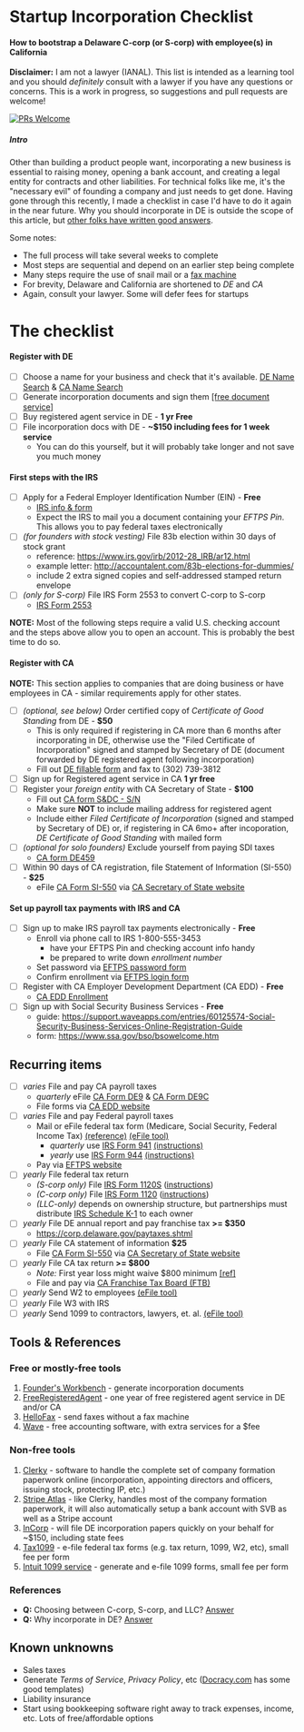 # Startup Incorporation Checklist
#### How to bootstrap a Delaware C-corp (or S-corp) with employee(s) in California

**Disclaimer:** I am not a lawyer (IANAL). This list is intended as a learning tool and you should *definitely* consult with a lawyer if you have any questions or concerns. This is a work in progress, so suggestions and pull requests are welcome! 

[![PRs Welcome](https://img.shields.io/badge/PRs-welcome-brightgreen.svg?style=flat-square)](http://makeapullrequest.com)

##### Intro
Other than building a product people want, incorporating a new business is essential to raising money, opening a bank account, and creating a legal entity for contracts and other liabilities. For technical folks like me, it's the "necessary evil" of founding a company and just needs to get done. Having gone through this recently, I made a checklist in case I'd have to do it again in the near future. Why you should incorporate in DE is outside the scope of this article, but [other folks have written good answers](https://www.quora.com/Why-do-most-technology-startups-incorporate-in-Delaware).

Some notes:
- The full process will take several weeks to complete
- Most steps are sequential and depend on an earlier step being complete
- Many steps require the use of snail mail or a [fax machine](#tools)
- For brevity, Delaware and California are shortened to *DE* and *CA*
- Again, consult your lawyer. Some will defer fees for startups

# The checklist
#### Register with DE
- [ ] Choose a name for your business and check that it's available. [DE Name Search](https://icis.corp.delaware.gov/Ecorp/EntitySearch/NameSearch.aspx) & [CA Name Search](https://businesssearch.sos.ca.gov)
- [ ] Generate incorporation documents and sign them [[free document service]](#free-tool1)
- [ ] Buy registered agent service in DE - **1 yr Free**
- [ ] File incorporation docs with DE - **~$150 including fees for 1 week service**
  - You can do this yourself, but it will probably take longer and not save you much money

#### First steps with the IRS
- [ ] Apply for a Federal Employer Identification Number (EIN) - **Free**
  - [IRS info & form](https://www.irs.gov/businesses/small-businesses-self-employed/apply-for-an-employer-identification-number-ein-online)
  - Expect the IRS to mail you a document containing your *EFTPS Pin*. This allows you to pay federal taxes electronically
- [ ] *(for founders with stock vesting)* File 83b election within 30 days of stock grant
  - reference: https://www.irs.gov/irb/2012-28_IRB/ar12.html
  - example letter: http://accountalent.com/83b-elections-for-dummies/
  - include 2 extra signed copies and self-addressed stamped return envelope
- [ ] *(only for S-corp)* File IRS Form 2553 to convert C-corp to S-corp
  - [IRS Form 2553](https://www.irs.gov/pub/irs-pdf/f2553.pdf)

**NOTE:** Most of the following steps require a valid U.S. checking account and the steps above allow you to open an account. This is probably the best time to do so.

#### Register with CA
**NOTE:** This section applies to companies that are doing business or have employees in CA - similar requirements apply for other states.

- [ ] *(optional, see below)* Order certified copy of *Certificate of Good Standing* from DE - **$50**
  - This is only required if registering in CA more than 6 months after incorporating in DE, otherwise use the "Filed Certificate of Incorporation" signed and stamped by Secretary of DE (document forwarded by DE registered agent following incorporation)
  - Fill out [DE fillable form](https://corp.delaware.gov/certmemo.pdf) and fax to (302) 739-3812
- [ ] Sign up for Registered agent service in CA **1 yr free**
- [ ] Register your *foreign entity* with CA Secretary of State - **$100**
  - Fill out [CA form S&DC - S/N](http://bpd.cdn.sos.ca.gov/corp/pdf/foreign/s&dc-sn.pdf)
  - Make sure **NOT** to include mailing address for registered agent
  - Include either *Filed Certificate of Incorporation* (signed and stamped by Secretary of DE) or, if registering in CA 6mo+ after incoporation, *DE Certificate of Good Standing* with mailed form
- [ ] *(optional for solo founders)* Exclude yourself from paying SDI taxes 
  - [CA form DE459](http://www.edd.ca.gov/pdf_pub_ctr/de459.pdf)
- [ ] Within 90 days of CA registration, file Statement of Information (SI-550) - **$25**
    - eFile [CA Form SI-550](http://bpd.cdn.sos.ca.gov/corp/pdf/so/si-550a.pdf) via [CA Secretary of State website](https://businessfilings.sos.ca.gov/)


  
#### Set up payroll tax payments with IRS and CA
- [ ] Sign up to make IRS payroll tax payments electronically - **Free**
  - Enroll via phone call to IRS 1-800-555-3453 
    - have your EFTPS Pin and checking account info handy
    - be prepared to write down *enrollment number*
  - Set password via [EFTPS password form](https://www.eftps.gov/eftps/login/forgotPassword)
  - Confirm enrollment via [EFTPS login form](https://www.eftps.gov/eftps/login/loginInitial)
- [ ] Register with CA Employer Development Department (CA EDD) - **Free**
  - [CA EDD Enrollment](http://www.edd.ca.gov/Payroll_Taxes/e-Services_for_Business.htm)
- [ ] Sign up with Social Security Business Services - **Free**
  - guide: https://support.waveapps.com/entries/60125574-Social-Security-Business-Services-Online-Registration-Guide
  - form: https://www.ssa.gov/bso/bsowelcome.htm


## Recurring items

- [ ] *varies* File and pay CA payroll taxes
  - *quarterly* eFile [CA Form DE9](http://www.edd.ca.gov/pdf_pub_ctr/de9.pdf) & [CA Form DE9C](http://www.edd.ca.gov/pdf_pub_ctr/de9c.pdf)
  - File forms via [CA EDD website](https://eddservices.edd.ca.gov/tap/secure/eservices)
- [ ] *varies* File and pay Federal payroll taxes
  - Mail or eFile federal tax form (Medicare, Social Security, Federal Income Tax) [(reference)](https://www.irs.gov/taxtopics/tc757.html) [(eFile tool)](#tool3)
    - *quarterly* use [IRS Form 941](https://www.irs.gov/pub/irs-pdf/f941.pdf) [(instructions)](https://www.irs.gov/pub/irs-pdf/i941.pdf)
    - *yearly* use [IRS Form 944](https://www.irs.gov/pub/irs-pdf/f944.pdf) [(instructions)](https://www.irs.gov/pub/irs-pdf/i944.pdf)
  - Pay via [EFTPS website](https://www.eftps.gov/eftps/index.jsp)
- [ ] *yearly* File federal tax return
  - *(S-corp only)* File [IRS Form 1120S](https://www.irs.gov/pub/irs-pdf/f1120s.pdf) ([instructions](https://www.irs.gov/pub/irs-pdf/i1120s.pdf))
  - *(C-corp only)* File [IRS Form 1120](https://www.irs.gov/pub/irs-pdf/f1120.pdf) ([instructions](https://www.irs.gov/pub/irs-pdf/i1120.pdf))
  - *(LLC-only)* depends on ownership structure, but partnerships must distribute [IRS Schedule K-1](https://www.irs.gov/pub/irs-pdf/f1065sk1.pdf) to each owner
- [ ] *yearly* File DE annual report and pay franchise tax **>= $350**
  -  https://corp.delaware.gov/paytaxes.shtml
- [ ] *yearly* File CA statement of information **$25**
  - File [CA Form SI-550](http://bpd.cdn.sos.ca.gov/corp/pdf/so/corp_so550.pdf) via [CA Secretary of State website](https://businessfilings.sos.ca.gov/)
- [ ] *yearly* File CA tax return **>= $800**
  - *Note:* First year loss might waive $800 minimum [[ref]](http://www.taxes.ca.gov/corps.shtml)
  - File and pay via [CA Franchise Tax Board (FTB)](https://www.ftb.ca.gov/online/webpay/Business_Entities.asp)
- [ ] *yearly* Send W2 to employees [(eFile tool)](#tool3)
- [ ] *yearly* File W3 with IRS
- [ ] *yearly* Send 1099 to contractors, lawyers, et. al. [(eFile tool)](#tool3)

## <a name=tools></a>Tools & References
### Free or mostly-free tools
1. <a name=free-tool1></a>[Founder's Workbench](http://www.foundersworkbench.com/document-driver/) - generate incorporation documents
2. <a name=free-tool2></a>[FreeRegisteredAgent](http://www.freeregisteredagent.com/delaware/registered-agent-service/) - one year of free registered agent service in DE and/or CA
3. <a name=free-tool3></a>[HelloFax](https://www.hellofax.com?ref=43d04ff4&s=F) - send faxes without a fax machine
4. <a name=free-tool4></a>[Wave](https://www.waveapps.com/) - free accounting software, with extra services for a $fee

### <a name=nonfree-tools></a>Non-free tools
1. <a name=tool2></a>[Clerky](https://www.clerky.com/offerings#company-formation) - software to handle the complete set of company formation paperwork online (incorporation, appointing directors and officers, issuing stock, protecting IP, etc.)
2. <a name=tool4></a>[Stripe Atlas](https://stripe.com/atlas) - like Clerky, handles most of the company formation paperwork, it will also automatically setup a bank account with SVB as well as a Stripe account
3. <a name=tool1></a>[InCorp](http://www.freeregisteredagent.com/delaware/registered-agent-service/) - will file DE incorporation papers quickly on your behalf for ~$150, including state fees
4. <a name=tool3></a>[Tax1099](https://www.tax1099.com) - e-file federal tax forms (e.g. tax return, 1099, W2, etc), small fee per form
5. <a name=tool5></a>[Intuit 1099 service](https://iop.intuit.com/welcome/1099.jsp) - generate and e-file 1099 forms, small fee per form 

### References
* **Q:** Choosing between C-corp, S-corp, and LLC? [Answer](http://www.obliviousinvestor.com/llc-vs-s-corp-vs-c-corp/)
* **Q:** Why incorporate in DE? [Answer](https://www.quora.com/Why-do-most-technology-startups-incorporate-in-Delaware)

## Known unknowns
- Sales taxes
- Generate *Terms of Service*, *Privacy Policy*, etc ([Docracy.com](http://www.docracy.com/) has some good templates)
- Liability insurance
- Start using bookkeeping software right away to track expenses, income, etc. Lots of free/affordable options

